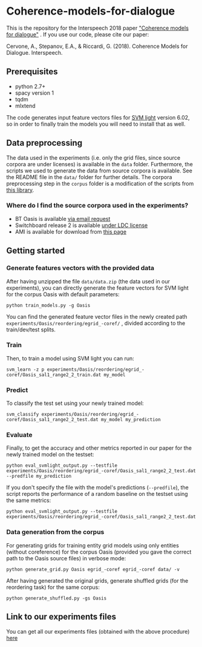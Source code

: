 # Coherence-models-for-dialogue
This is the repository for the Interspeech 2018 paper ["Coherence models for dialogue"](https://arxiv.org/pdf/1806.08044.pdf) .
If you use our code, please cite our paper:

Cervone, A., Stepanov, E.A., & Riccardi, G. (2018). Coherence Models for Dialogue. Interspeech.

## Prerequisites

- python 2.7+
- spacy version 1
- tqdm
- mlxtend

The code generates input feature vectors files for [SVM light](http://svmlight.joachims.org/) version 6.02, so in order to finally train the models you will need to install that as well.


## Data preprocessing

The data used in the experiments (i.e. only the grid files, since source corpora are under licenses) is available in the `data` folder. Furthermore, the scripts we used to generate the data from source corpora is available. See the README file in the `data/` folder for further details.
The corpora preprocessing step in the `corpus` folder is a modification of the scripts from [this library](https://github.com/ColingPaper2018/DialogueAct-Tagger).

### Where do I find the source corpora used in the experiments?
- BT Oasis is available [via email request](http://groups.inf.ed.ac.uk/oasis/)
- Switchboard release 2 is available [under LDC license](https://catalog.ldc.upenn.edu/ldc97s62)
- AMI is available for download from [this page](http://groups.inf.ed.ac.uk/ami/download/)


## Getting started

### Generate features vectors with the provided data

After having unzipped the file `data/data.zip` (the data used in our experiments), you can directly generate the feature vectors for SVM light for the corpus Oasis with default parameters:
```
python train_models.py -g Oasis
```
You can find the generated feature vector files in the newly created path `experiments/Oasis/reordering/egrid_-coref/` , divided according to the train/dev/test splits.

### Train

Then, to train a model using SVM light you can run:
```
svm_learn -z p experiments/Oasis/reordering/egrid_-coref/Oasis_sal1_range2_2_train.dat my_model
```

### Predict

To classify the test set using your newly trained model:
```
svm_classify experiments/Oasis/reordering/egrid_-coref/Oasis_sal1_range2_2_test.dat my_model my_prediction
```

### Evaluate

Finally, to get the accuracy and other metrics reported in our paper for the newly trained model on the testset:
```
python eval_svmlight_output.py --testfile experiments/Oasis/reordering/egrid_-coref/Oasis_sal1_range2_2_test.dat --predfile my_prediction
```
If you don't specify the file with the model's predictions (```--predfile```), the script reports the performance of a random baseline on the testset using the same metrics:
```
python eval_svmlight_output.py --testfile experiments/Oasis/reordering/egrid_-coref/Oasis_sal1_range2_2_test.dat
```
### Data generation from the corpus

For generating grids for training entity grid models using only entities (without coreference) for the corpus Oasis (provided you gave the correct path to the Oasis source files) in verbose mode:
```
python generate_grid.py Oasis egrid_-coref egrid_-coref data/ -v
```
After having generated the original grids, generate shuffled grids (for the reordering task) for the same corpus:
```
python generate_shuffled.py -gs Oasis
```


## Link to our experiments files
You can get all our experiments files (obtained with the above procedure) [here](https://www.dropbox.com/s/1sewemx965o2jec/experiments.zip?dl=0)
